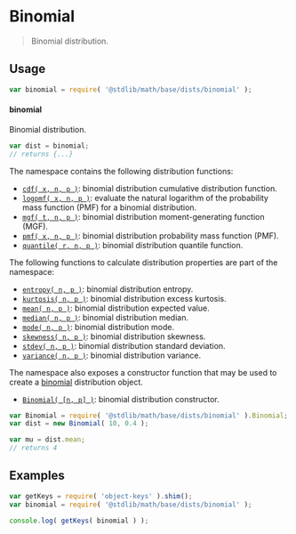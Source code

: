 <!--

@license Apache-2.0

Copyright (c) 2018 The Stdlib Authors.

Licensed under the Apache License, Version 2.0 (the "License");
you may not use this file except in compliance with the License.
You may obtain a copy of the License at

   http://www.apache.org/licenses/LICENSE-2.0

Unless required by applicable law or agreed to in writing, software
distributed under the License is distributed on an "AS IS" BASIS,
WITHOUT WARRANTIES OR CONDITIONS OF ANY KIND, either express or implied.
See the License for the specific language governing permissions and
limitations under the License.

-->

# Binomial

> Binomial distribution.

<section class="usage">

## Usage

```javascript
var binomial = require( '@stdlib/math/base/dists/binomial' );
```

#### binomial

Binomial distribution.

```javascript
var dist = binomial;
// returns {...}
```

The namespace contains the following distribution functions:

<!-- <toc pattern="*+(cdf|pmf|mgf|quantile)*"> -->

<div class="namespace-toc">

-   <span class="signature">[`cdf( x, n, p )`][@stdlib/math/base/dists/binomial/cdf]</span><span class="delimiter">: </span><span class="description">binomial distribution cumulative distribution function.</span>
-   <span class="signature">[`logpmf( x, n, p )`][@stdlib/math/base/dists/binomial/logpmf]</span><span class="delimiter">: </span><span class="description">evaluate the natural logarithm of the probability mass function (PMF) for a binomial distribution.</span>
-   <span class="signature">[`mgf( t, n, p )`][@stdlib/math/base/dists/binomial/mgf]</span><span class="delimiter">: </span><span class="description">binomial distribution moment-generating function (MGF).</span>
-   <span class="signature">[`pmf( x, n, p )`][@stdlib/math/base/dists/binomial/pmf]</span><span class="delimiter">: </span><span class="description">binomial distribution probability mass function (PMF).</span>
-   <span class="signature">[`quantile( r, n, p )`][@stdlib/math/base/dists/binomial/quantile]</span><span class="delimiter">: </span><span class="description">binomial distribution quantile function.</span>

</div>

<!-- </toc> -->

The following functions to calculate distribution properties are part of the namespace:

<!-- <toc pattern="*+(entropy|kurtosis|mean|median|mode|skewness|stdev|variance)*"> -->

<div class="namespace-toc">

-   <span class="signature">[`entropy( n, p )`][@stdlib/math/base/dists/binomial/entropy]</span><span class="delimiter">: </span><span class="description">binomial distribution entropy.</span>
-   <span class="signature">[`kurtosis( n, p )`][@stdlib/math/base/dists/binomial/kurtosis]</span><span class="delimiter">: </span><span class="description">binomial distribution excess kurtosis.</span>
-   <span class="signature">[`mean( n, p )`][@stdlib/math/base/dists/binomial/mean]</span><span class="delimiter">: </span><span class="description">binomial distribution expected value.</span>
-   <span class="signature">[`median( n, p )`][@stdlib/math/base/dists/binomial/median]</span><span class="delimiter">: </span><span class="description">binomial distribution median.</span>
-   <span class="signature">[`mode( n, p )`][@stdlib/math/base/dists/binomial/mode]</span><span class="delimiter">: </span><span class="description">binomial distribution mode.</span>
-   <span class="signature">[`skewness( n, p )`][@stdlib/math/base/dists/binomial/skewness]</span><span class="delimiter">: </span><span class="description">binomial distribution skewness.</span>
-   <span class="signature">[`stdev( n, p )`][@stdlib/math/base/dists/binomial/stdev]</span><span class="delimiter">: </span><span class="description">binomial distribution standard deviation.</span>
-   <span class="signature">[`variance( n, p )`][@stdlib/math/base/dists/binomial/variance]</span><span class="delimiter">: </span><span class="description">binomial distribution variance.</span>

</div>

<!-- </toc> -->

The namespace also exposes a constructor function that may be used to create a [binomial][binomial-distribution] distribution object.

<!-- <toc pattern="*ctor*"> -->

<div class="namespace-toc">

-   <span class="signature">[`Binomial( [n, p] )`][@stdlib/math/base/dists/binomial/ctor]</span><span class="delimiter">: </span><span class="description">binomial distribution constructor.</span>

</div>

<!-- </toc> -->

```javascript
var Binomial = require( '@stdlib/math/base/dists/binomial' ).Binomial;
var dist = new Binomial( 10, 0.4 );

var mu = dist.mean;
// returns 4
```

</section>

<!-- /.usage -->

<section class="examples">

## Examples

<!-- TODO: better examples -->

<!-- eslint no-undef: "error" -->

```javascript
var getKeys = require( 'object-keys' ).shim();
var binomial = require( '@stdlib/math/base/dists/binomial' );

console.log( getKeys( binomial ) );
```

</section>

<!-- /.examples -->

<section class="links">

[binomial-distribution]: https://en.wikipedia.org/wiki/Binomial_distribution

<!-- <toc-links> -->

[@stdlib/math/base/dists/binomial/ctor]: https://github.com/stdlib-js/stdlib/tree/develop/lib/node_modules/%40stdlib/math/base/dists/binomial/ctor

[@stdlib/math/base/dists/binomial/entropy]: https://github.com/stdlib-js/stdlib/tree/develop/lib/node_modules/%40stdlib/math/base/dists/binomial/entropy

[@stdlib/math/base/dists/binomial/kurtosis]: https://github.com/stdlib-js/stdlib/tree/develop/lib/node_modules/%40stdlib/math/base/dists/binomial/kurtosis

[@stdlib/math/base/dists/binomial/mean]: https://github.com/stdlib-js/stdlib/tree/develop/lib/node_modules/%40stdlib/math/base/dists/binomial/mean

[@stdlib/math/base/dists/binomial/median]: https://github.com/stdlib-js/stdlib/tree/develop/lib/node_modules/%40stdlib/math/base/dists/binomial/median

[@stdlib/math/base/dists/binomial/mode]: https://github.com/stdlib-js/stdlib/tree/develop/lib/node_modules/%40stdlib/math/base/dists/binomial/mode

[@stdlib/math/base/dists/binomial/skewness]: https://github.com/stdlib-js/stdlib/tree/develop/lib/node_modules/%40stdlib/math/base/dists/binomial/skewness

[@stdlib/math/base/dists/binomial/stdev]: https://github.com/stdlib-js/stdlib/tree/develop/lib/node_modules/%40stdlib/math/base/dists/binomial/stdev

[@stdlib/math/base/dists/binomial/variance]: https://github.com/stdlib-js/stdlib/tree/develop/lib/node_modules/%40stdlib/math/base/dists/binomial/variance

[@stdlib/math/base/dists/binomial/cdf]: https://github.com/stdlib-js/stdlib/tree/develop/lib/node_modules/%40stdlib/math/base/dists/binomial/cdf

[@stdlib/math/base/dists/binomial/logpmf]: https://github.com/stdlib-js/stdlib/tree/develop/lib/node_modules/%40stdlib/math/base/dists/binomial/logpmf

[@stdlib/math/base/dists/binomial/mgf]: https://github.com/stdlib-js/stdlib/tree/develop/lib/node_modules/%40stdlib/math/base/dists/binomial/mgf

[@stdlib/math/base/dists/binomial/pmf]: https://github.com/stdlib-js/stdlib/tree/develop/lib/node_modules/%40stdlib/math/base/dists/binomial/pmf

[@stdlib/math/base/dists/binomial/quantile]: https://github.com/stdlib-js/stdlib/tree/develop/lib/node_modules/%40stdlib/math/base/dists/binomial/quantile

<!-- </toc-links> -->

</section>

<!-- /.links -->
